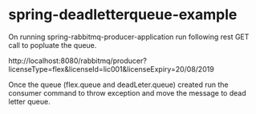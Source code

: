# spring-deadletterqueue-example

On running spring-rabbitmq-producer-application run following rest GET call to popluate the queue.

http://localhost:8080/rabbitmq/producer?licenseType=flex&licenseId=lic001&licenseExpiry=20/08/2019

Once the queue (flex.queue and deadLeter.queue) created run the consumer command to throw exception and move the message to dead letter queue.

